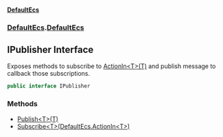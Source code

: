 #### [DefaultEcs](./index.md 'index')
### [DefaultEcs](./index.md 'index').[DefaultEcs](./DefaultEcs.md 'DefaultEcs')
## IPublisher Interface
Exposes methods to subscribe to [ActionIn&lt;T&gt;(T)](./DefaultEcs-ActionIn-T-(T).md 'DefaultEcs.ActionIn&lt;T&gt;(T)') and publish message to callback those subscriptions.  
```C#
public interface IPublisher
```
### Methods
- [Publish&lt;T&gt;(T)](./DefaultEcs-IPublisher-Publish-T-(T).md 'DefaultEcs.IPublisher.Publish&lt;T&gt;(T)')
- [Subscribe&lt;T&gt;(DefaultEcs.ActionIn&lt;T&gt;)](./DefaultEcs-IPublisher-Subscribe-T-(DefaultEcs-ActionIn-T-).md 'DefaultEcs.IPublisher.Subscribe&lt;T&gt;(DefaultEcs.ActionIn&lt;T&gt;)')
